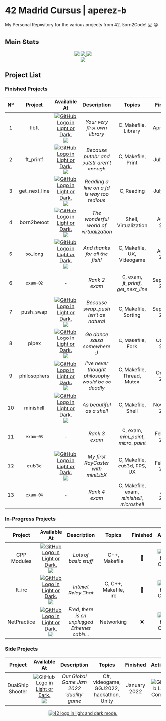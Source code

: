 # 42 Madrid Cursus | aperez-b
My Personal Repository for the various projects from 42. Born2Code! :computer: :grin:

## Main Stats

<div align="center">
  <img src="https://img.shields.io/github/repo-size/madebypixel02/42-Madrid-Cursus?color=green" />
  <a href="https://profile.intra.42.fr/users/aperez-b">
    <img src="https://badgen.net/badge/Born2Code/aperez-b/blue?cache=86400&icon=https://meta.intra.42.fr/images/42_logo.svg">
  </a>
  <img src="https://img.shields.io/github/last-commit/madebypixel02/42-Madrid-Cursus" />
</div>

<div align="center">
  <a href="https://gitlab.com/madebypixel02/42-Madrid-Cursus">
    <img src="https://badge42.vercel.app/api/v2/cl1kyexqa001109mf3u4zsrcw/stats?cursusId=21&coalitionId=65">
  </a>
</div>

## Project List

### Finished Projects

|  Nº  | Project | Available At | Description | Topics | Finished | Activity | Status |
| :--: | :-----: | :----------: | :---------: | :----: | :------: | :------: | :----: |
| 1 | libft | <a href="https://github.com/madebypixel02/libft"><picture><source media="(prefers-color-scheme: dark)" srcset="https://user-images.githubusercontent.com/40824677/205689829-11cbb3fd-d452-4846-a799-0be90146192e.png"><source media="(prefers-color-scheme: light)" srcset="https://user-images.githubusercontent.com/40824677/205689834-f6b698a0-844d-46c2-8cca-2051cd3a9ef0.png"><img alt="GitHub Logo in Light or Dark." src="https://user-images.githubusercontent.com/40824677/205689829-11cbb3fd-d452-4846-a799-0be90146192e.png"></picture></a><br/><a href="https://gitlab.com/madebypixel02/libft"><img src="https://user-images.githubusercontent.com/40824677/205691219-5698063c-44bf-453a-b4df-365654641979.png"/></a> | *Your very first own library* | C, Makefile, Library | April 2021 | ![GitHub Last Commit](https://img.shields.io/github/last-commit/madebypixel02/libft) | [![aperez-b's 42Project Score](https://badge42.vercel.app/api/v2/cl1kyexqa001109mf3u4zsrcw/project/2147378)](https://github.com/JaeSeoKim/badge42) |
| 2 | ft_printf | <a href="https://github.com/madebypixel02/ft_printf"><picture><source media="(prefers-color-scheme: dark)" srcset="https://user-images.githubusercontent.com/40824677/205689829-11cbb3fd-d452-4846-a799-0be90146192e.png"><source media="(prefers-color-scheme: light)" srcset="https://user-images.githubusercontent.com/40824677/205689834-f6b698a0-844d-46c2-8cca-2051cd3a9ef0.png"><img alt="GitHub Logo in Light or Dark." src="https://user-images.githubusercontent.com/40824677/205689829-11cbb3fd-d452-4846-a799-0be90146192e.png"></picture></a><br/><a href="https://gitlab.com/madebypixel02/ft_printf"><img src="https://user-images.githubusercontent.com/40824677/205691219-5698063c-44bf-453a-b4df-365654641979.png"/></a> | *Because putnbr and putstr aren’t enough* | C, Makefile, Print | July 2021 | ![GitHub Last Commit](https://img.shields.io/github/last-commit/madebypixel02/ft_printf) | [![aperez-b's 42Project Score](https://badge42.vercel.app/api/v2/cl1kyexqa001109mf3u4zsrcw/project/2158463)](https://github.com/JaeSeoKim/badge42) |
| 3 | get_next_line | <a href="https://github.com/madebypixel02/get_next_line"><picture><source media="(prefers-color-scheme: dark)" srcset="https://user-images.githubusercontent.com/40824677/205689829-11cbb3fd-d452-4846-a799-0be90146192e.png"><source media="(prefers-color-scheme: light)" srcset="https://user-images.githubusercontent.com/40824677/205689834-f6b698a0-844d-46c2-8cca-2051cd3a9ef0.png"><img alt="GitHub Logo in Light or Dark." src="https://user-images.githubusercontent.com/40824677/205689829-11cbb3fd-d452-4846-a799-0be90146192e.png"></picture></a><br/><a href="https://gitlab.com/madebypixel02/get_next_line"><img src="https://user-images.githubusercontent.com/40824677/205691219-5698063c-44bf-453a-b4df-365654641979.png"/></a> | *Reading a line on a *fd* is way too tedious* | C, Reading | July 2021 | ![GitHub Last Commit](https://img.shields.io/github/last-commit/madebypixel02/get_next_line) | [![aperez-b's 42Project Score](https://badge42.vercel.app/api/v2/cl1kyexqa001109mf3u4zsrcw/project/2228935)](https://github.com/JaeSeoKim/badge42) |
| 4 | born2beroot | <a href="https://github.com/madebypixel02/born2beroot"><picture><source media="(prefers-color-scheme: dark)" srcset="https://user-images.githubusercontent.com/40824677/205689829-11cbb3fd-d452-4846-a799-0be90146192e.png"><source media="(prefers-color-scheme: light)" srcset="https://user-images.githubusercontent.com/40824677/205689834-f6b698a0-844d-46c2-8cca-2051cd3a9ef0.png"><img alt="GitHub Logo in Light or Dark." src="https://user-images.githubusercontent.com/40824677/205689829-11cbb3fd-d452-4846-a799-0be90146192e.png"></picture></a><br/><a href="https://gitlab.com/madebypixel02/born2beroot"><img src="https://user-images.githubusercontent.com/40824677/205691219-5698063c-44bf-453a-b4df-365654641979.png"/></a> | *The wonderful world of virtualization* | Shell, Virtualization | August 2021 | ![GitHub Last Commit](https://img.shields.io/github/last-commit/madebypixel02/born2beroot) | [![aperez-b's 42Project Score](https://badge42.vercel.app/api/v2/cl1kyexqa001109mf3u4zsrcw/project/2240320)](https://github.com/JaeSeoKim/badge42) |
| 5 | so_long | <a href="https://github.com/madebypixel02/so_long"><picture><source media="(prefers-color-scheme: dark)" srcset="https://user-images.githubusercontent.com/40824677/205689829-11cbb3fd-d452-4846-a799-0be90146192e.png"><source media="(prefers-color-scheme: light)" srcset="https://user-images.githubusercontent.com/40824677/205689834-f6b698a0-844d-46c2-8cca-2051cd3a9ef0.png"><img alt="GitHub Logo in Light or Dark." src="https://user-images.githubusercontent.com/40824677/205689829-11cbb3fd-d452-4846-a799-0be90146192e.png"></picture></a><br/><a href="https://gitlab.com/madebypixel02/so_long"><img src="https://user-images.githubusercontent.com/40824677/205691219-5698063c-44bf-453a-b4df-365654641979.png"/></a> | *And thanks for all the fish!* | C, Makefile, UX, Videogame | August 2021 | ![GitHub Last Commit](https://img.shields.io/github/last-commit/madebypixel02/so_long) | [![aperez-b's 42Project Score](https://badge42.vercel.app/api/v2/cl1kyexqa001109mf3u4zsrcw/project/2313305)](https://github.com/JaeSeoKim/badge42) |
| 6 | ``exam-02`` | - | *Rank 2 exam* | C, exam, *ft_printf*, *get_next_line* | September 2021 | - | [![aperez-b's 42Project Score](https://badge42.vercel.app/api/v2/cl1kyexqa001109mf3u4zsrcw/project/2315202)](https://github.com/JaeSeoKim/badge42) |
| 7 | push_swap | <a href="https://github.com/madebypixel02/push_swap"><picture><source media="(prefers-color-scheme: dark)" srcset="https://user-images.githubusercontent.com/40824677/205689829-11cbb3fd-d452-4846-a799-0be90146192e.png"><source media="(prefers-color-scheme: light)" srcset="https://user-images.githubusercontent.com/40824677/205689834-f6b698a0-844d-46c2-8cca-2051cd3a9ef0.png"><img alt="GitHub Logo in Light or Dark." src="https://user-images.githubusercontent.com/40824677/205689829-11cbb3fd-d452-4846-a799-0be90146192e.png"></picture></a><br/><a href="https://gitlab.com/madebypixel02/push_swap"><img src="https://user-images.githubusercontent.com/40824677/205691219-5698063c-44bf-453a-b4df-365654641979.png"/></a> | *Because swap_push isn’t as natural* | C, Makefile, Sorting | September 2021 | ![GitHub Last Commit](https://img.shields.io/github/last-commit/madebypixel02/push_swap) | [![aperez-b's 42Project Score](https://badge42.vercel.app/api/v2/cl1kyexqa001109mf3u4zsrcw/project/2261253)](https://github.com/JaeSeoKim/badge42) |
| 8 | pipex | <a href="https://github.com/madebypixel02/pipex"><picture><source media="(prefers-color-scheme: dark)" srcset="https://user-images.githubusercontent.com/40824677/205689829-11cbb3fd-d452-4846-a799-0be90146192e.png"><source media="(prefers-color-scheme: light)" srcset="https://user-images.githubusercontent.com/40824677/205689834-f6b698a0-844d-46c2-8cca-2051cd3a9ef0.png"><img alt="GitHub Logo in Light or Dark." src="https://user-images.githubusercontent.com/40824677/205689829-11cbb3fd-d452-4846-a799-0be90146192e.png"></picture></a><br/><a href="https://gitlab.com/madebypixel02/pipex"><img src="https://user-images.githubusercontent.com/40824677/205691219-5698063c-44bf-453a-b4df-365654641979.png"/></a> | *Go dance salsa somewhere :)* | C, Makefile, Fork | October 2021 | ![GitHub Last Commit](https://img.shields.io/github/last-commit/madebypixel02/pipex) | [![aperez-b's 42Project Score](https://badge42.vercel.app/api/v2/cl1kyexqa001109mf3u4zsrcw/project/2323162)](https://github.com/JaeSeoKim/badge42) |
| 9 | philosophers | <a href="https://github.com/madebypixel02/philosophers"><picture><source media="(prefers-color-scheme: dark)" srcset="https://user-images.githubusercontent.com/40824677/205689829-11cbb3fd-d452-4846-a799-0be90146192e.png"><source media="(prefers-color-scheme: light)" srcset="https://user-images.githubusercontent.com/40824677/205689834-f6b698a0-844d-46c2-8cca-2051cd3a9ef0.png"><img alt="GitHub Logo in Light or Dark." src="https://user-images.githubusercontent.com/40824677/205689829-11cbb3fd-d452-4846-a799-0be90146192e.png"></picture></a><br/><a href="https://gitlab.com/madebypixel02/philosophers"><img src="https://user-images.githubusercontent.com/40824677/205691219-5698063c-44bf-453a-b4df-365654641979.png"/></a> | *I’ve never thought philosophy would be so deadly* | C, Makefile, Thread, Mutex | October 2021 | ![GitHub Last Commit](https://img.shields.io/github/last-commit/madebypixel02/philosophers) | [![aperez-b's 42Project Score](https://badge42.vercel.app/api/v2/cl1kyexqa001109mf3u4zsrcw/project/2363553)](https://github.com/JaeSeoKim/badge42) |
| 10 | minishell | <a href="https://github.com/madebypixel02/minishell"><picture><source media="(prefers-color-scheme: dark)" srcset="https://user-images.githubusercontent.com/40824677/205689829-11cbb3fd-d452-4846-a799-0be90146192e.png"><source media="(prefers-color-scheme: light)" srcset="https://user-images.githubusercontent.com/40824677/205689834-f6b698a0-844d-46c2-8cca-2051cd3a9ef0.png"><img alt="GitHub Logo in Light or Dark." src="https://user-images.githubusercontent.com/40824677/205689829-11cbb3fd-d452-4846-a799-0be90146192e.png"></picture></a><br/><a href="https://gitlab.com/madebypixel02/minishell"><img src="https://user-images.githubusercontent.com/40824677/205691219-5698063c-44bf-453a-b4df-365654641979.png"/></a> | *As beautiful as a shell* | C, Makefile, Shell | November 2021 | ![GitHub Last Commit](https://img.shields.io/github/last-commit/madebypixel02/minishell) | [![aperez-b's 42Project Score](https://badge42.vercel.app/api/v2/cl1kyexqa001109mf3u4zsrcw/project/2385618)](https://github.com/JaeSeoKim/badge42) |
| 11 | ``exam-03`` | - | *Rank 3 exam* | C, exam, *mini_paint*, *micro_paint* | February 2022 | - | [![aperez-b's 42Project Score](https://badge42.vercel.app/api/v2/cl1kyexqa001109mf3u4zsrcw/project/2367840)](https://github.com/JaeSeoKim/badge42) |
| 12 | cub3d | <a href="https://github.com/madebypixel02/cub3d"><picture><source media="(prefers-color-scheme: dark)" srcset="https://user-images.githubusercontent.com/40824677/205689829-11cbb3fd-d452-4846-a799-0be90146192e.png"><source media="(prefers-color-scheme: light)" srcset="https://user-images.githubusercontent.com/40824677/205689834-f6b698a0-844d-46c2-8cca-2051cd3a9ef0.png"><img alt="GitHub Logo in Light or Dark." src="https://user-images.githubusercontent.com/40824677/205689829-11cbb3fd-d452-4846-a799-0be90146192e.png"></picture></a><br/><a href="https://gitlab.com/madebypixel02/cub3d"><img src="https://user-images.githubusercontent.com/40824677/205691219-5698063c-44bf-453a-b4df-365654641979.png"/></a> | *My first RayCaster with miniLibX* | C, Makefile, cub3d, FPS, UX | February 2022 | ![GitHub Last Commit](https://img.shields.io/github/last-commit/madebypixel02/cub3d) | [![aperez-b's 42Project Score](https://badge42.vercel.app/api/v2/cl1kyexqa001109mf3u4zsrcw/project/2504104)](https://github.com/JaeSeoKim/badge42) |
| 13 | ``exam-04`` | - | *Rank 4 exam* | C, Makefile, exam, *minishell*, *microshell* | June 2022 | - | [![aperez-b's 42Project Score](https://badge42.vercel.app/api/v2/cl1kyexqa001109mf3u4zsrcw/project/2506468)](https://github.com/JaeSeoKim/badge42) |


### In-Progress Projects

| Project | Available At | Description | Topics | Finished | Activity | Status |
| :-----: | :----------: | :---------: | :----: | :------: | :------: | :----: |
| CPP Modules | <a href="https://github.com/madebypixel02/CPP-Modules"><picture><source media="(prefers-color-scheme: dark)" srcset="https://user-images.githubusercontent.com/40824677/205689829-11cbb3fd-d452-4846-a799-0be90146192e.png"><source media="(prefers-color-scheme: light)" srcset="https://user-images.githubusercontent.com/40824677/205689834-f6b698a0-844d-46c2-8cca-2051cd3a9ef0.png"><img alt="GitHub Logo in Light or Dark." src="https://user-images.githubusercontent.com/40824677/205689829-11cbb3fd-d452-4846-a799-0be90146192e.png"></picture></a><br/><a href="https://gitlab.com/madebypixel02/CPP-Modules"><img src="https://user-images.githubusercontent.com/40824677/205691219-5698063c-44bf-453a-b4df-365654641979.png"/></a> | *Lots of basic stuff* | C++, Makefile | 🚧 | ![GitHub Last Commit](https://img.shields.io/github/last-commit/madebypixel02/CPP-Modules) | [``6/9``](https://gitlab.com/madebypixel02/CPP-Modules) |
| ft_irc | <a href="https://github.com/madebypixel02/ft_irc"><picture><source media="(prefers-color-scheme: dark)" srcset="https://user-images.githubusercontent.com/40824677/205689829-11cbb3fd-d452-4846-a799-0be90146192e.png"><source media="(prefers-color-scheme: light)" srcset="https://user-images.githubusercontent.com/40824677/205689834-f6b698a0-844d-46c2-8cca-2051cd3a9ef0.png"><img alt="GitHub Logo in Light or Dark." src="https://user-images.githubusercontent.com/40824677/205689829-11cbb3fd-d452-4846-a799-0be90146192e.png"></picture></a><br/><a href="https://gitlab.com/madebypixel02/ft_irc"><img src="https://user-images.githubusercontent.com/40824677/205691219-5698063c-44bf-453a-b4df-365654641979.png"/></a>  | *Intenet Relay Chat* | C, C++, Makefile, irc | 🚧 | ![GitHub Last Commit](https://img.shields.io/github/last-commit/madebypixel02/ft_irc) | ❌ |
| NetPractice | <a href="https://github.com/madebypixel02/NetPractice"><picture><source media="(prefers-color-scheme: dark)" srcset="https://user-images.githubusercontent.com/40824677/205689829-11cbb3fd-d452-4846-a799-0be90146192e.png"><source media="(prefers-color-scheme: light)" srcset="https://user-images.githubusercontent.com/40824677/205689834-f6b698a0-844d-46c2-8cca-2051cd3a9ef0.png"><img alt="GitHub Logo in Light or Dark." src="https://user-images.githubusercontent.com/40824677/205689829-11cbb3fd-d452-4846-a799-0be90146192e.png"></picture></a><br/><a href="https://gitlab.com/madebypixel02/NetPractice"><img src="https://user-images.githubusercontent.com/40824677/205691219-5698063c-44bf-453a-b4df-365654641979.png"/></a> | *Fred, there is an unplugged Ethernet cable...* | Networking | ❌ | ![GitHub Last Commit](https://img.shields.io/github/last-commit/madebypixel02/NetPractice) | [![aperez-b's 42Project Score](https://badge42.vercel.app/api/v2/cl1kyexqa001109mf3u4zsrcw/project/2504102)](https://github.com/JaeSeoKim/badge42) |

### Side Projects

| Project | Available At | Description | Topics | Finished | Activity |
| :-----: | :----------: | :---------: | :----: | :------: | :------: |
| DualShip Shooter | <a href="https://github.com/madebypixel02/DualshipShooter"><picture><source media="(prefers-color-scheme: dark)" srcset="https://user-images.githubusercontent.com/40824677/205689829-11cbb3fd-d452-4846-a799-0be90146192e.png"><source media="(prefers-color-scheme: light)" srcset="https://user-images.githubusercontent.com/40824677/205689834-f6b698a0-844d-46c2-8cca-2051cd3a9ef0.png"><img alt="GitHub Logo in Light or Dark." src="https://user-images.githubusercontent.com/40824677/205689829-11cbb3fd-d452-4846-a799-0be90146192e.png"></picture></a><br/><a href="https://gitlab.com/madebypixel02/DualshipShooter"><img src="https://user-images.githubusercontent.com/40824677/205691219-5698063c-44bf-453a-b4df-365654641979.png"/></a> | *Our Global Game Jam 2022 'duality' game* | C#, videogame, GGJ2022, hackathon, Unity | January 2022 | ![GitHub Last Commit](https://img.shields.io/github/last-commit/madebypixel02/DualshipShooter) |
 
<div align="center">
  <a href="https://www.42network.org">
    <picture>
    <source media="(prefers-color-scheme: dark)" srcset="https://user-images.githubusercontent.com/40824677/150541520-93b9bbfe-cb72-4bd0-80ae-a6f5637d3a77.png">
    <source media="(prefers-color-scheme: light)" srcset="https://user-images.githubusercontent.com/40824677/191278687-a798617c-09ab-4ce4-9384-7a826357b7cf.png">
    <img alt="42 logo in light and dark mode." src="https://user-images.githubusercontent.com/40824677/150541520-93b9bbfe-cb72-4bd0-80ae-a6f5637d3a77.png">
    </picture>
  </a>
</div>
